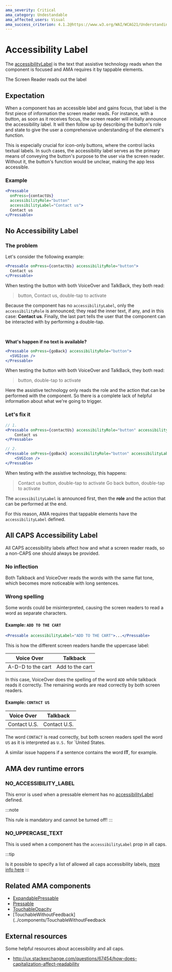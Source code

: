```yaml
---
ama_severity: Critical
ama_category: Undestandable
ama_affected_users: Visual
ama_success_criterion: 4.1.2@https://www.w3.org/WAI/WCAG21/Understanding/name-role-value.html)
---
```


# Accessibility Label

<Critical />

The [accessibilityLabel](https://reactnative.dev/docs/accessibility#accessibilitylabel) is the text that assistive technology reads when the component is focused and AMA requires it by tappable elements.

<ScreenReader>
    <When title="The user focuses the component">
        <Then>The Screen Reader reads out the label</Then>
    </When>
</ScreenReader>

## Expectation

When a component has an accessible label and gains focus, that label is the first piece of information the screen reader reads.
For instance, with a button, as soon as it receives focus, the screen reader will initially announce the accessibility label. It will then follow up by describing the button's role and state to give the user a comprehensive understanding of the element's function.

This is especially crucial for icon-only buttons, where the control lacks textual labels. In such cases, the accessibility label serves as the primary means of conveying the button's purpose to the user via the screen reader. Without it, the button's function would be unclear, making the app less accessible.

### Example

```jsx
<Pressable
  onPress={contactUs}
  accessibilityRole="button"
  accessibilityLabel="Contact us">
  Contact us
</Pressable>
```

## No Accessibility Label

### The problem

Let's consider the following example:

```jsx
<Pressable onPress={contactUs} accessibilityRole="button">
  Contact us
</Pressable>
```

When testing the button with both VoiceOver and TalkBack, they both read:

> button, Contact us, double-tap to activate

Because the component has no `accessibilityLabel`, only the `accessibilityRole` is announced; they read the inner text, if any, and in this case: **Contact us**. Finally, the last part tells the user that the component can be interacted with by performing a double-tap.

<br />

**What's happen if no text is available?**

```jsx
<Pressable onPress={goBack} accessibilityRole="button">
  <SVGIcon />
</Pressable>
```

When testing the button with both VoiceOver and TalkBack, they both read:

> button, double-tap to activate

Here the assistive technology only reads the role and the action that can be performed with the component. So there is a complete lack of helpful information about what we're going to trigger.

### Let's fix it

```jsx
// 1.
<Pressable onPress={contactUs} accessibilityRole="button" accessibilityLabel="Contact US">
    Contact us
</Pressable>

// 2.
<Pressable onPress={goBack} accessibilityRole="button" accessibilityLabel="Go back">
    <SVGIcon />
</Pressable>
```

When testing with the assistive technology, this happens:

> Contact us button, double-tap to activate
> Go back button, double-tap to activate

The `accessibilityLabel` is announced first, then the **role** and the action that can be performed at the end.

For this reason, AMA requires that tappable elements have the `accessibilityLabel` defined.

## All CAPS Accessibility Label

All CAPS accessibility labels affect how and what a screen reader reads, so a non-CAPS one should always be provided.

### No inflection

Both Talkback and VoiceOver reads the words with the same flat tone, which becomes more noticeable with long sentences.

### Wrong spelling

Some words could be misinterpreted, causing the screen readers to read a word as separate characters.

#### Example: `ADD TO THE CART`

```jsx
<Pressable accessibilityLabel="ADD TO THE CART">...</Pressable>
```

This is how the different screen readers handle the uppercase label:

| Voice Over        | Talkback        |
| ----------------- | --------------- |
| A-D-D to the cart | Add to the cart |

In this case, VoiceOver does the spelling of the word `ADD` while talkback reads it correctly.
The remaining words are read correctly by both screen readers.

#### Example: `CONTACT US`

| Voice Over   | Talkback     |
| ------------ | ------------ |
| Contact U.S. | Contact U.S. |

The word `CONTACT` is read correctly, but both screen readers spell the word `US` as it is interpreted as `U.S.` for `United States.

A similar issue happens if a sentence contains the word **IT**, for example.

## AMA dev runtime errors

### NO_ACCESSIBILITY_LABEL <Must />

This error is used when a pressable element has no [accessibilityLabel](https://reactnative.dev/docs/accessibility#accessibilitylabel) defined.

:::note

This rule is mandatory and cannot be turned off!
:::

### NO_UPPERCASE_TEXT <Must />

This is used when a component has the `accessibilityLabel` prop in all caps.

:::tip

Is it possible to specify a list of allowed all caps accessibility labels, [more info here](../guidelines/guidelines.md)
:::

## Related AMA components

- [ExpandablePressable](../components/expandablepressable)
- [Pressable](../components/pressable)
- [TouchableOpacity](../components/touchableopacity)
- [TouchableWithoutFeedback](../components/TouchableWithoutFeedback

## External resources

Some helpful resources about accessibility and all caps.

- http://ux.stackexchange.com/questions/67454/how-does-capitalization-affect-readability
